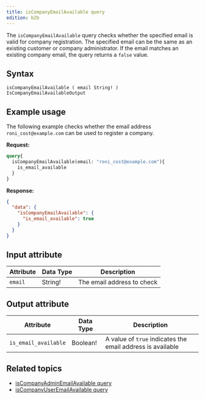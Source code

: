 ```yaml
---
title: isCompanyEmailAvailable query
edition: b2b
---
```


The `isCompanyEmailAvailable` query checks whether the specified email is valid for company registration. The specified email can be the same as an existing customer or company administrator. If the email matches an existing company email, the query returns a `false` value.

## Syntax

`isCompanyEmailAvailable ( email String! ) IsCompanyEmailAvailableOutput`

## Example usage

The following example checks whether the email address `roni_cost@example.com` can be used to register a company.

**Request:**

```graphql
query{
  isCompanyEmailAvailable(email: "roni_cost@example.com"){
    is_email_available
  }
}
```

**Response:**

```json
{
  "data": {
    "isCompanyEmailAvailable": {
      "is_email_available": true
    }
  }
}
```

## Input attribute

Attribute |  Data Type | Description
--- | --- | ---
`email` | String! | The email address to check

## Output attribute

Attribute |  Data Type | Description
--- | --- | ---
`is_email_available` | Boolean! | A value of `true` indicates the email address is available

## Related topics

*  [isCompanyAdminEmailAvailable query]({{page.baseurl}}/graphql/queries/is-company-admin-email-available.html)
*  [isCompanyUserEmailAvailable query]({{page.baseurl}}/graphql/queries/is-company-user-email-available.html)
